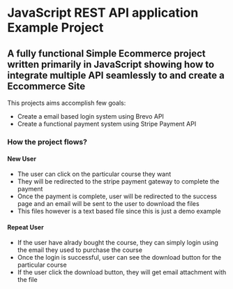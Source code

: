# JavaScript REST API application Example Project

## A fully functional Simple Ecommerce project written primarily in JavaScript showing how to integrate multiple API seamlessly to and create a Eccommerce Site

This projects aims accomplish few goals:

- Create a email based login system using Brevo API
- Create a functional payment system using Stripe Payment API

### How the project flows?

#### New User

- The user can click on the particular course they want
- They will be redirected to the stripe payment gateway to complete the payment
- Once the payment is complete, user will be redirected to the success page and an email will be sent to the user to download the files
- This files however is a text based file since this is just a demo example

#### Repeat User

- If the user have alrady bought the course, they can simply login using the email they used to purchase the course
- Once the login is successful, user can see the download button for the particular course
- If the user click the download button, they will get email attachment with the file
